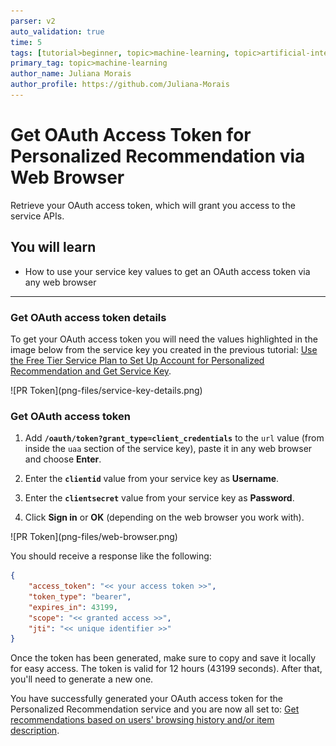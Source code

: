 ```yaml
---
parser: v2
auto_validation: true
time: 5
tags: [tutorial>beginner, topic>machine-learning, topic>artificial-intelligence, topic>cloud, software-product>sap-business-technology-platform, software-product>sap-ai-business-services, software-product>personalized-recommendation, tutorial>free-tier]
primary_tag: topic>machine-learning
author_name: Juliana Morais
author_profile: https://github.com/Juliana-Morais
---
```


# Get OAuth Access Token for Personalized Recommendation via Web Browser
<!-- description --> Retrieve your OAuth access token, which will grant you access to the service APIs.

## You will learn
  - How to use your service key values to get an OAuth access token via any web browser

---

### Get OAuth access token details


To get your OAuth access token you will need the values highlighted in the image below from the service key you created in the previous tutorial: [Use the Free Tier Service Plan to Set Up Account for Personalized Recommendation and Get Service Key](cp-aibus-pr-booster-free-key).

<!-- border -->![PR Token](png-files/service-key-details.png)




### Get OAuth access token


1. Add **`/oauth/token?grant_type=client_credentials`** to the `url` value (from inside the `uaa` section of the service key), paste it in any web browser and choose **Enter**.

2. Enter the **`clientid`** value from your service key as **Username**.

3. Enter the **`clientsecret`** value from your service key as **Password**.

4. Click **Sign in** or **OK** (depending on the web browser you work with).

<!-- border -->![PR Token](png-files/web-browser.png)

You should receive a response like the following:

```JSON
{
    "access_token": "<< your access token >>",
    "token_type": "bearer",
    "expires_in": 43199,
    "scope": "<< granted access >>",
    "jti": "<< unique identifier >>"
}
```

Once the token has been generated, make sure to copy and save it locally for easy access. The token is valid for 12 hours (43199 seconds). After that, you'll need to generate a new one.

You have successfully generated your OAuth access token for the Personalized Recommendation service and you are now all set to: [Get recommendations based on users' browsing history and/or item description](cp-aibus-pr-swagger-ui).

